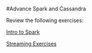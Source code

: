 #Advance Spark and Cassandra

Review the following exercises:

[Intro to Spark](INTRO_README.md)

[Streaming Exercises](STREAMING_EXERCISES.md)
